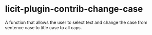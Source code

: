 # licit-plugin-contrib-change-case
A function that allows the user to select text and change the case from sentence case to title case to all caps.
